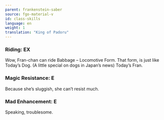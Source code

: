 ```yaml
---
parent: frankenstein-saber
source: fgo-material-v
id: class-skills
language: en
weight: 1
translation: "King of Padoru"
---
```


### Riding: EX

Wow, Fran-chan can ride Babbage – Locomotive Form.
That form, is just like Today’s Dog. (A little special on dogs in Japan’s news)
Today’s Fran.

### Magic Resistance: E

Because she’s sluggish, she can’t resist much.

### Mad Enhancement: E

Speaking, troublesome.

